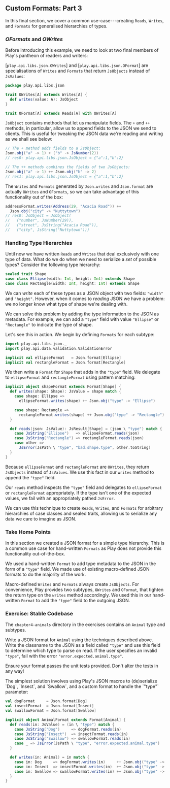 ## Custom Formats: Part 3

In this final section, we cover a common use-case---creating `Reads`, `Writes`, and `Formats` for generalised hierarchies of types.

### *OFormats* and *OWrites*

Before introducing this example, we need to look at two final members of Play's pantheon of readers and writers:

[`play.api.libs.json.OWrites`] and [`play.api.libs.json.OFormat`] are specialisations of `Writes` and `Formats` that return `JsObjects` instead of `JsValues`:

~~~ scala
package play.api.libs.json

trait OWrites[A] extends Writes[A] {
  def writes(value: A): JsObject
}

trait OFormat[A] extends Reads[A] with OWrites[A]
~~~

`JsObject` contains methods that let us manipulate fields. The `+` and `++` methods, in particular, allow us to append fields to the JSON we send to clients. This is useful for tweaking the JSON data we're reading and writing as we shall see below:

~~~ scala
// The + method adds fields to a JsObject:
Json.obj("a" -> 1) + ("b" -> JsNumber(2))
// res0: play.api.libs.json.JsObject = {"a":1,"b":2}

// The ++ methods combines the fields of two JsObjects:
Json.obj("a" -> 1) ++ Json.obj("b" -> 2)
// res1: play.api.libs.json.JsObject = {"a":1,"b":2}
~~~

The `Writes` and `Formats` generated by `Json.writes` and `Json.format` are actually `OWrites` and `OFormats`, so we can take advantage of this functionality out of the box:

~~~ scala
addressFormat.writes(Address(29, "Acacia Road")) ++
  Json.obj("city" -> "Nuttytown")
// res0: JsObject = JsObject(
//   ("number", JsNumber(29)),
//   ("street", JsString("Acacia Road")),
//   ("city", JsString("Nuttytown")))
~~~

### Handling Type Hierarchies

Until now we have written `Reads` and `Writes` that deal exclusively with one type of data. What do we do when we need to serialize a *set* of possible types? Consider the following type hierarchy:

~~~ scala
sealed trait Shape
case class Ellipse(width: Int, height: Int) extends Shape
case class Rectangle(width: Int, height: Int) extends Shape
~~~

We can *write* each of these types as a JSON object with two fields: `"width"` and `"height"`. However, when it comes to *reading* JSON we have a problem: we no longer know what type of shape we're dealing with.

We can solve this problem by adding the type information to the JSON as metadata. For example, we can add a `"type"` field with value `"Ellipse"` or `"Rectangle"` to indicate the type of shape.

Let's see this in action. We begin by defining `Formats` for each subtype:

~~~ scala
import play.api.libs.json._
import play.api.data.validation.ValidationError

implicit val ellipseFormat   = Json.format[Ellipse]
implicit val rectangleFormat = Json.format[Rectangle]
~~~

We then write a `Format` for `Shape` that adds in the `"type"` field. We delegate to `ellipseFormat` and `rectangleFormat` using pattern matching:

~~~ scala
implicit object shapeFormat extends Format[Shape] {
  def writes(shape: Shape): JsValue = shape match {
    case shape: Ellipse =>
      ellipseFormat.writes(shape) ++ Json.obj("type" -> "Ellipse")

    case shape: Rectangle =>
      rectangleFormat.writes(shape) ++ Json.obj("type" -> "Rectangle")
  }

  def reads(json: JsValue): JsResult[Shape] = (json \ "type") match {
    case JsString("Ellipse")   => ellipseFormat.reads(json)
    case JsString("Rectangle") => rectangleFormat.reads(json)
    case other =>
      JsError(JsPath \ "type", "bad.shape.type", other.toString)
  }
}
~~~

Because `ellipseFormat` and `rectangleFormat` are `OWrites`, they return `JsObjects` instead of `JsValues`. We use this fact in our `writes` method to append the `"type"` field.

Our `reads` method inspects the `"type"` field and delegates to `ellipseFormat` or `rectangleFormat` appropriately. If the type isn't one of the expected values, we fail with an appropriately pathed `JsError`.

We can use this technique to create `Reads`, `Writes`, and `Formats` for arbitrary hierarchies of case classes and sealed traits, allowing us to serialize any data we care to imagine as JSON.

### Take Home Points

In this section we created a JSON format for a simple type hierarchy. This is a common use case for hand-written `Formats` as Play does not provide this functionality out-of-the-box.

We used a hand-written `Format` to add type metadata to the JSON in the form of a `"type"` field. We made use of existing macro-defined JSON formats to do the majority of the work.

Macro-defined `Writes` and `Formats` always create `JsObjects`. For convenience, Play provides two subtypes, `OWrites` and `OFormat`, that tighten the return type on the `writes` method accordingly. We used this in our hand-written `Format` to add the `"type"` field to the outgoing JSON.

### Exercise: Stable Codebase

The `chapter4-animals` directory in the exercises
contains an `Animal` type and subtypes.

Write a JSON format for `Animal` using the techniques described above.
Write the classname to the JSON as a field called `"type"`
and use this field to determine which type to parse on read.
If the user specifies an invalid `"type"`,
fail with the error `"error.expected.animal.type"`.

Ensure your format passes the unit tests provided.
Don't alter the tests in any way!

<div class="solution">
The simplest solution involves using Play's JSON macros
to (de)serialize `Dog`, `Insect`, and `Swallow`,
and a custom format to handle the `"type"` parameter:

~~~ scala
val dogFormat     = Json.format[Dog]
val insectFormat  = Json.format[Insect]
val swallowFormat = Json.format[Swallow]

implicit object AnimalFormat extends Format[Animal] {
  def reads(in: JsValue) = (in \ "type") match {
    case JsString("Dog")     => dogFormat.reads(in)
    case JsString("Insect")  => insectFormat.reads(in)
    case JsString("Swallow") => swallowFormat.reads(in)
    case _ => JsError(JsPath \ "type", "error.expected.animal.type")
  }

  def writes(in: Animal) = in match {
    case in: Dog     => dogFormat.writes(in)     ++ Json.obj("type" -> "Dog")
    case in: Insect  => insectFormat.writes(in)  ++ Json.obj("type" -> "Insect")
    case in: Swallow => swallowFormat.writes(in) ++ Json.obj("type" -> "Swallow")
  }
}
~~~
</div>
